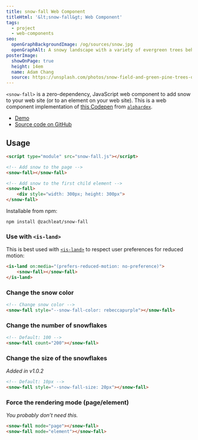 ```yaml
---
title: snow-fall Web Component
titleHtml: '&lt;snow-fall&gt; Web Component'
tags:
  - project
  - web-components
seo:
  openGraphBackgroundImage: /og/sources/snow.jpg
  openGraphAlt: A snowy landscape with a variety of evergreen trees behind a small lake.
posterImage:
  showOnPage: true
  height: 14em
  name: Adam Chang
  source: https://unsplash.com/photos/snow-field-and-green-pine-trees-during-daytime-IWenq-4JHqo
---
```

`<snow-fall>` is a zero-dependency, JavaScript web component to add snow to your web site (or to an element on your web site). This is a web component implementation of [this Codepen](https://codepen.io/alphardex/pen/dyPorwJ) from [`alphardex`](https://codepen.io/alphardex).

* [Demo](https://zachleat.github.io/snow-fall/demo.html)
* [Source code on GitHub](https://github.com/zachleat/snow-fall)

<script type="module" src="/static/snow-fall.js"></script>
<is-land on:media="(prefers-reduced-motion: no-preference)">
	<snow-fall></snow-fall>
</is-land>

## Usage

```html
<script type="module" src="snow-fall.js"></script>

<!-- Add snow to the page -->
<snow-fall></snow-fall>

<!-- Add snow to the first child element -->
<snow-fall>
	<div style="width: 300px; height: 300px">
</snow-fall>
```

Installable from npm:

```
npm install @zachleat/snow-fall
```

### Use with `<is-land>`

This is best used with [`<is-land>`](https://www.zachleat.com/web/is-land/) to respect user preferences for reduced motion:

```html
<is-land on:media="(prefers-reduced-motion: no-preference)">
	<snow-fall></snow-fall>
</is-land>
```

### Change the snow color

```html
<!-- Change snow color -->
<snow-fall style="--snow-fall-color: rebeccapurple"></snow-fall>
```

### Change the number of snowflakes

```html
<!-- Default: 100 -->
<snow-fall count="200"></snow-fall>
```

### Change the size of the snowflakes

_Added in v1.0.2_

```html
<!-- Default: 10px -->
<snow-fall style="--snow-fall-size: 20px"></snow-fall>
```

### Force the rendering mode (page/element)

_You probably don’t need this._

```html
<snow-fall mode="page"></snow-fall>
<snow-fall mode="element"></snow-fall>
```